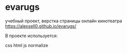 # evarugs
учебный проект, верстка страницы онлайн кинотеатра https://alexsell0.github.io/evarugs/

В проекте используется:

css
html
js
normalize
